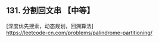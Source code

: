 ## 131. 分割回文串 【中等】      
[深度优先搜索，动态规划，回溯算法]     
https://leetcode-cn.com/problems/palindrome-partitioning/   
